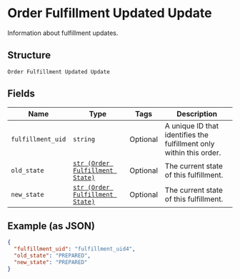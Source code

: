 
# Order Fulfillment Updated Update

Information about fulfillment updates.

## Structure

`Order Fulfillment Updated Update`

## Fields

| Name | Type | Tags | Description |
|  --- | --- | --- | --- |
| `fulfillment_uid` | `string` | Optional | A unique ID that identifies the fulfillment only within this order. |
| `old_state` | [`str (Order Fulfillment State)`](/doc/models/order-fulfillment-state.md) | Optional | The current state of this fulfillment. |
| `new_state` | [`str (Order Fulfillment State)`](/doc/models/order-fulfillment-state.md) | Optional | The current state of this fulfillment. |

## Example (as JSON)

```json
{
  "fulfillment_uid": "fulfillment_uid4",
  "old_state": "PREPARED",
  "new_state": "PREPARED"
}
```

